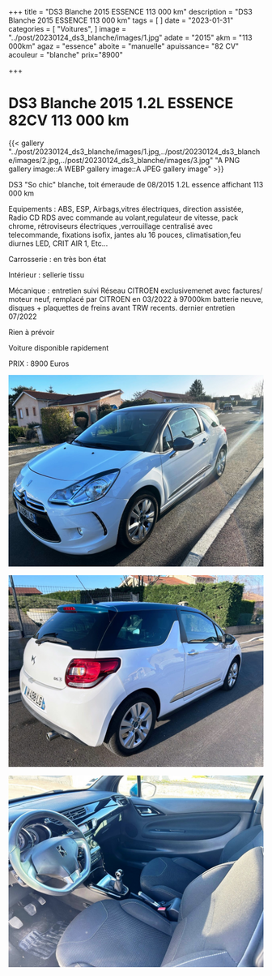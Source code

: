 +++
title = "DS3 Blanche 2015 ESSENCE 113 000 km"
description = "DS3 Blanche 2015 ESSENCE 113 000 km"
tags = [
]
date = "2023-01-31"
categories = [
    "Voitures",
]
image = "../post/20230124_ds3_blanche/images/1.jpg"
adate = "2015"
akm = "113 000km"
agaz = "essence"
aboite = "manuelle"
apuissance= "82 CV"
acouleur = "blanche"
prix="8900"

+++

# DS3 Blanche 2015 1.2L ESSENCE 82CV 113 000 km

{{< gallery "../post/20230124_ds3_blanche/images/1.jpg,../post/20230124_ds3_blanche/images/2.jpg,../post/20230124_ds3_blanche/images/3.jpg" "A PNG gallery image::A WEBP gallery image::A JPEG gallery image" >}}


DS3 "So chic" blanche, toit émeraude de 08/2015 1.2L essence affichant 113 000 km

Equipements :
ABS, ESP, Airbags,vitres électriques, direction assistée, Radio CD RDS avec commande au volant,regulateur de vitesse, pack chrome, rétroviseurs électriques ,verrouillage centralisé avec telecommande, fixations isofix,
jantes alu 16 pouces, climatisation,feu diurnes LED, CRIT AIR 1, Etc...

Carrosserie : en très bon état

Intérieur : sellerie tissu 

Mécanique : entretien suivi Réseau CITROEN exclusivemenet avec factures/ moteur neuf, remplacé par CITROEN en 03/2022 à 97000km
batterie neuve, disques + plaquettes de freins avant TRW recents.
dernier entretien 07/2022

Rien à prévoir

Voiture disponible rapidement


PRIX : 8900 Euros


<!-- more -->


![](images/1.jpg)

![](images/2.jpg)

![](images/3.jpg)

